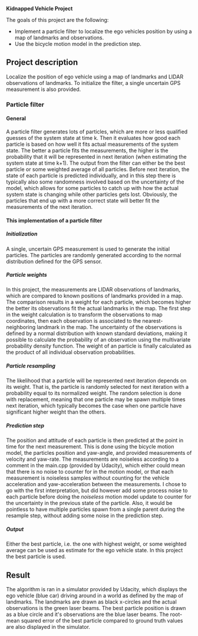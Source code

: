 **Kidnapped Vehicle Project**

The goals of this project are the following:

* Implement a particle filter to localize the ego vehicles position by using a map of landmarks and observations.
* Use the bicycle motion model in the prediction step.


[//]: # (Image References)
[image1]: ./writeup_images/result.png

## Project description
Localize the position of ego vehicle using a map of landmarks and LIDAR observations of landmarks. To initialize the filter, a single uncertain GPS measurement is also provided.

### Particle filter
#### General
A particle filter generates lots of particles, which are more or less qualified guesses of the system state at time k. Then it evaluates how good each particle is based on how well it fits actual measurements of the system state. The better a particle fits the measurements, the higher is the probability that it will be represented in next iteration (when estimating the system state at time k+1). The output from the filter can either be the best particle or some weighted average of all particles. Before next iteration, the state of each particle is predicted individually, and in this step there is typically also some randomness involved based on the uncertainty of the model, which allows for some particles to catch up with how the actual system state is changing while other particles gets lost. Obviously, the particles that end up with a more correct state will better fit the measurements of the next iteration.

#### This implementation of a particle filter

##### Initialization
A single, uncertain GPS measurement is used to generate the initial particles. The particles are randomly generated according to the normal distribution defined for the GPS sensor.

##### Particle weights
In this project, the measurements are LIDAR observations of landmarks, which are compared to known positions of landmarks provided in a map. The comparison results in a weight for each particle, which becomes higher the better its observations fit the actual landmarks in the map. The first step in the weight calculation is to transform the observations to map coordinates, then each observation is associated to the nearest-neighboring landmark in the map. The uncertainty of the observations is defined by a normal distribution with known standard deviations, making it possible to calculate the probability of an observation using the multivariate probability density function. The weight of an particle is finally calculated as the product of all individual observation probabilities.

##### Particle resampling
The likelihood that a particle will be represented next iteration depends on its weight. That is, the particle is randomly selected for next iteration with a probability equal to its normalized weight. The random selection is done with replacement, meaning that one particle may be spawn multiple times next iteration, which typically becomes the case when one particle have significant higher weight than the others.

##### Prediction step
The position and attitude of each particle is then predicted at the point in time for the next measurement. This is done using the bicycle motion model, the particles position and yaw-angle, and provided measurements of velocity and yaw-rate. The measurements are noiseless according to a comment in the main.cpp (provided by Udacity), which either could mean that there is no noise to counter for in the motion model, or that each measurement is noiseless samples without counting for the vehicle acceleration and yaw-acceleration between the measurements. I chose to go with the first interpretation, but did however add some process noise to each particle before doing the _noiseless_ motion model update to counter for the uncertainty in the previous state of the particle. Also, it would be pointless to have multiple particles spawn from a single parent during the resample step, without adding some noise in the prediction step.

##### Output
Either the best particle, i.e. the one with highest weight, or some weighted average can be used as estimate for the ego vehicle state. In this project the best particle is used.

## Result
The algorithm is ran in a simulator provided by Udacity, which displays the ego vehicle (blue car) driving around in a world as defined by the map of landmarks. The landmarks are drawn as black x-circles and the actual observations is the green laser beams. The best particle position is drawn as a blue circle and it's observations are the blue laser beams. The root-mean squared error of the best particle compared to ground truth values are also displayed in the simulator.

